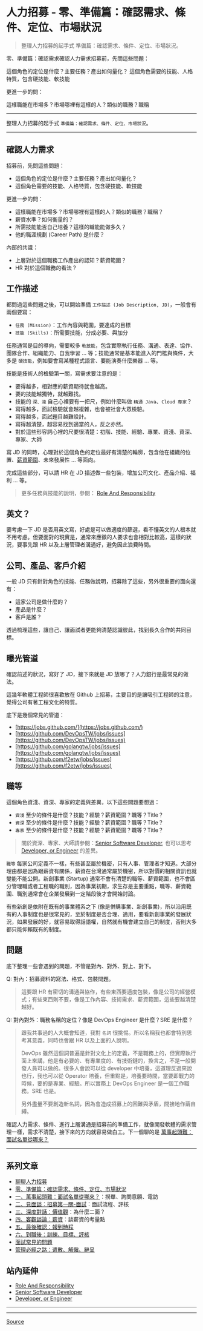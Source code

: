 # 人力招募 - 零、準備篇：確認需求、條件、定位、市場狀況

> 整理人力招募的起手式 準備篇：確認需求、條件、定位、市場狀況。



零、準備篇：確認需求確認人力需求招募前，先問這些問題：

這個角色的定位是什麼？主要任務？產出如何量化？
這個角色需要的技能、人格特質，包含硬技能、軟技能

更進一步的問：

這樣職能在市場多？市場哪裡有這樣的人？類似的職務？職稱

* * *

整理人力招募的起手式 `準備篇：確認需求、條件、定位、市場狀況`。

* * *

[](#確認人力需求 "確認人力需求")確認人力需求
--------------------------

招募前，先問這些問題：

*   這個角色的定位是什麼？主要任務？產出如何量化？
*   這個角色需要的技能、人格特質，包含硬技能、軟技能

更進一步的問：

*   這樣職能在市場多？市場哪裡有這樣的人？類似的職務？職稱？
*   薪資水準？如何衡量的？
*   所需技能能否自己培養？這樣的職能能做多久？
*   他的職涯規劃 (Career Path) 是什麼？

內部的共識：

*   上層對於這個職務工作產出的認知？薪資範圍？
*   HR 對於這個職務的看法？

[](#工作描述 "工作描述")工作描述
--------------------

都問過這些問題之後，可以開始準備 `工作描述 (Job Description, JD)`，一般會有兩個要寫：

*   `任務 (Mission)`：工作內容與範圍，要達成的目標
*   `技能 (Skills)`：所需要技能，分成必要、與加分

任務通常是目的導向，需要較多 `軟技能`，包含實際執行任務、溝通、表達、協作、團隊合作、組織能力、自我學習 … 等；技能通常是基本能進入的門檻與條件，大多是 `硬技能`，例如要會寫某種程式語言、要能演奏什麼樂器 … 等。

技能是技術人的檢驗第一關，寫需求要注意的是：

*   要得越多，相對應的薪資期待就會越高。
*   要的技能越獨特，就越難找。
*   技能的 `深、淺` 自己心裡要有一把尺，例如什麼叫做 `精通 Java`、`Cloud 專家`？
*   寫得越多，面試檢驗就會越複雜，也會被社會大眾檢驗。
*   寫得越多，面試題目越難設計。
*   寫得越清楚，越容易找到適當的人，反之亦然。
*   對於這些形容詞心裡的尺要很清楚：初階、技能、經驗、專業、資淺、資深、專家、大師

寫 JD 的同時，心理對於這個角色的定位最好有清楚的輪廓，包含他在組織的位置、[薪資範圍](人力招募-四、客觀談論：薪資.md)、未來發展性 … 等面向。

完成這些部分，可以請 HR 在 JD 描述做一些包裝，增加公司文化、產品介紹、福利 … 等。

> 更多任務與技能的說明，參閱： [Role And Responsibility](RoleAndResponsibility.md)

[](#英文？ "英文？")英文？
-----------------

要考慮一下 JD 是否用英文寫，好處是可以做適度的篩選，看不懂英文的人根本就不用考慮。但要面對的現實是，通常來應徵的人要求也會相對比較高，這樣的狀況，要事先跟 HR 以及上層管理者溝通好，避免因此浪費時間。

[](#公司、產品、客戶介紹 "公司、產品、客戶介紹")公司、產品、客戶介紹
--------------------------------------

一般 JD 只有針對角色的技能、任務做說明，招募除了這些，另外很重要的面向還有：

*   這家公司是做什麼的？
*   產品是什麼？
*   客戶是誰？

透過梳理這些，讓自己、讓面試者更能夠清楚認識彼此，找到長久合作的共同目標。

[](#曝光管道 "曝光管道")曝光管道
--------------------

確認前述的狀況，寫好了 JD，接下來就是 JD 放哪了？人力銀行是最常見的做法。

這幾年軟體工程師很喜歡放在 Github 上招募，主要目的是讓吸引工程師的注意，覺得公司有著工程文化的特質。

底下是幾個常見的管道：

*   [https://jobs.github.com/](https://jobs.github.com/)
*   [https://github.com/DevOpsTW/jobs/issues](https://github.com/DevOpsTW/jobs/issues)
*   [https://github.com/golangtw/jobs/issues](https://github.com/golangtw/jobs/issues)
*   [https://github.com/f2etw/jobs/issues](https://github.com/f2etw/jobs/issues)

[](#職等 "職等")職等
--------------

這個角色資淺、資深、專家的定義與差異，以下這些問題要想過：

*   `資淺` 至少的條件是什麼？技能？經驗？薪資範圍？職等？Title？
*   `資深` 至少的條件是什麼？技能？經驗？薪資範圍？職等？Title？
*   `專家` 至少的條件是什麼？技能？經驗？薪資範圍？職等？Title？

> 關於資深、專家、大師請參閱：[Senior Software Developer](資深軟體工程師.md), 也可以思考 [Developer, or Engineer](DeveloperOrEngineer.md) 的差異。

`職等` 每家公司定義不一樣，有些甚至屬於機密，只有人事、管理者才知道。大部分理由都是因為跟薪資有關係，薪資在台灣通常屬於機密，所以對價的相關資訊也就變能不能公開。新創事業 (Startup) 通常不會有清楚的職等、薪資範圍，也不會區分管理職或者工程職的職別，因為事業初期，求生存是主要重點，職等、薪資範圍、職別通常會在企業發展到一定階段後才會開始討論。

有些新創是依附在既有的事業體系之下 (像是併購事業、新創事業)，所以沿用既有的人事制度也是很常見的，至於制度是否合理、適用，要看新創事業的發展狀況，如果發展的好，就容易取得話語權，自然就有機會建立自己的制度，否則大多都只能仰賴既有的制度。

[](#問題 "問題")問題
--------------

底下整理一些會遇到的問題，不管是對內、對外、對上、對下。

Q: 對內：招募資料的寫法、格式、包裝問題。

> 這要跟 HR 有密切的溝通與協作，有些東西要適度包裝，像是公司的經營模式；有些東西則不要，像是工作內容、技術需求、薪資範圍，這些要越清楚越好。

Q: 對內對外：職務名稱的定位？像是 DevOps Engineer 是什麼？SRE 是什麼？

> 跟我共事過的人大概會知道，我對 `名詞` 很挑惕。所以名稱我也都會特別思考其意義，同時也會跟 HR 以及上面的人說明。
> 
> DevOps 雖然這個詞普遍是針對文化上的定義，不是職務上的，但實際執行面上來講，他是有必要的、有專業度的、有技術鏈的，換言之，不是一般開發人員可以做的。很多人會說可以從 developer 中培養，這道理反過來說也行，我也可以從 Operator 培養，但重點是，培養要時間，當要即戰力的時候，要的是專業、經驗。所以實務上 DevOps Engineer 是一個工作職務。SRE 也是。
> 
> 另外盡量不要創造新名詞，因為會造成招募上的困難與矛盾，間接地作繭自縛。

確認人力需求、條件、進行上層溝通是招募前的準備工作，就像開發軟體的需求管理一樣，需求不清楚，接下來的方向就容易做白工。下一個聊的是 [萬事起頭難：面試名單從哪來？](人力招募-一、萬事起頭難：面試名單從哪來？.md)

* * *

[](#系列文章 "系列文章")系列文章
--------------------

*   [聊聊人力招募](聊聊人力招募.md)
*   [零、準備篇：確認需求、條件、定位、市場狀況](人力招募-零、準備篇：確認需求、條件、定位、市場狀況.md)
*   [一、萬事起頭難：面試名單從哪來？](人力招募-一、萬事起頭難：面試名單從哪來？.md)：撈單、詢問意願、電訪
*   [二、見面談：招募第一關-面試](人力招募-二、見面談：招募第一關-面試.md)：面試流程、評核
*   [三、深度對話：價值觀](人力招募-三、深度對話：價值觀.md)：為什麼二面？
*   [四、客觀談論：薪資](人力招募-四、客觀談論：薪資.md)：談薪資的考量點
*   [五、最後確認：報到時程](人力招募-五、最後確認：報到時程.md)
*   [六、到職後：訓練、目標、評核](人力招募-六、到職：訓練、目標、評核.md)
*   [面試常見的問題](面試常見的問題.md)
*   [管理必經之路：遣散、解僱、辭呈](管理必經之路：資遣、解僱、辭呈.md)

[](#站內延伸 "站內延伸")站內延伸
--------------------

*   [Role And Responsibility](RoleAndResponsibility.md)
*   [Senior Software Developer](資深軟體工程師.md)
*   [Developer, or Engineer](DeveloperOrEngineer.md)


* * *

* * *


[Source](https://rickhw.github.io/2018/08/28/Management/Hiring-Step0-Initial/)